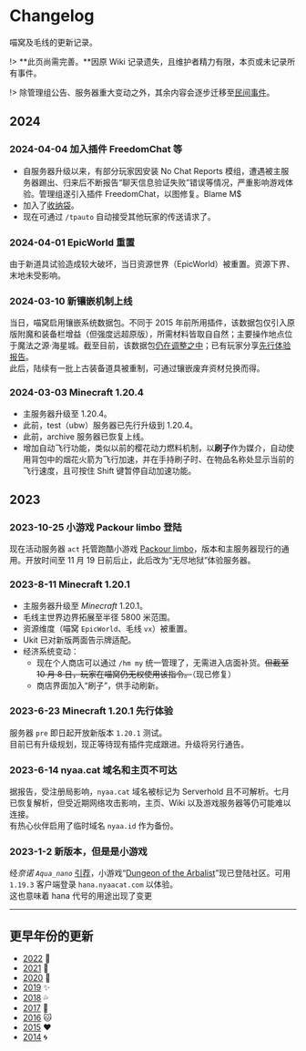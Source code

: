 # Changelog

喵窝及毛线的更新记录。

!> **此页尚需完善。**因原 Wiki 记录遗失，且维护者精力有限，本页或未记录所有事件。

!> 除管理组公告、服务器重大变动之外，其余内容会逐步迁移至[民间事件](changelogs/unofficial-events.md)。

## 2024

### 2024-04-04 加入插件 FreedomChat 等

- 自服务器升级以来，有部分玩家因安装 No Chat Reports 模组，遭遇被主服务器踢出、归来后不断报告“聊天信息验证失败”错误等情况，严重影响游戏体验。管理组遂引入插件 FreedomChat，以图修复。<span class="nw-spoiler">Blame M$</span>
- 加入了[收纳袋](https://zh.minecraft.wiki/w/%E6%94%B6%E7%BA%B3%E8%A2%8B)。
- 现在可通过 `/tpauto` 自动接受其他玩家的传送请求了。

### 2024-04-01 EpicWorld 重置

由于新道具试验造成较大破坏，当日资源世界（EpicWorld）被重置。资源下界、末地未受影响。

### 2024-03-10 新镶嵌机制上线

当日，喵窝启用镶嵌系统数据包。不同于 2015 年前所用插件，该数据包仅引入原版附魔和装备栏增益（但强度远超原版），所需材料皆取自自然；主要操作地点位于魔法之源·海星城。截至目前，该数据包[仍在调整之中](https://github.com/Acappellia/NyaaGems/)；已有玩家分享[先行体验报告](https://community.craft.moe/d/4837)。  
此后，陆续有一批上古装备道具被重制，可通过镶嵌废弃资材兑换而得。

### 2024-03-03 Minecraft 1.20.4

- 主服务器升级至 1.20.4。
- 此前，test（ubw）服务器已先行升级到 1.20.4。
- 此前，archive 服务器已恢复上线。
- 增加自动飞行功能，类似以前的樱花动力燃料机制，以**刷子**作为媒介，自动使用背包中的烟花火箭为飞行加速，并在手持刷子时、在物品名称处显示当前的飞行速度，且可按住 Shift 键暂停自动加速功能。

## 2023

### 2023-10-25 小游戏 Packour limbo 登陆

现在活动服务器 `act` 托管跑酷小游戏 [Packour limbo](https://www.planetminecraft.com/project/parkour-limbo-1-19-2/)，版本和主服务器现行的通用。开放时间至 11 月 19 日前后止，此后改为“无尽地狱”体验服务器。

### 2023-8-11 Minecraft 1.20.1

- 主服务器升级至 *Minecraft* 1.20.1。
- 毛线主世界边界拓展至半径 5800 米范围。
- 资源维度（喵窝 `EpicWorld`、毛线 `vx`）被重置。
- Ukit 已对新版两面告示牌适配。
- 经济系统变动：
  + 现在个人商店可以通过 `/hm my` 统一管理了，无需进入店面补货。~~但截至 10 月 8 日，玩家在喵窝仍无权使用该指令。~~（现已修复）
  + 商店界面加入“刷子”，供手动刷新。

### 2023-6-23 Minecraft 1.20.1 先行体验

服务器 `pre` 即日起开放新版本 `1.20.1` 测试。  
目前已有升级规划，现正等待现有插件完成跟进。升级将另行通告。

### 2023-6-14 nyaa.cat 域名和主页不可达

据报告，受注册局影响，`nyaa.cat` 域名被标记为 Serverhold 且不可解析。七月已恢复解析，但受近期网络攻击影响，主页、Wiki 以及游戏服务器等仍可能难以连接。\
有热心伙伴启用了临时域名 `nyaa.id` 作为备份。

### 2023-1-2 新版本，但是是小游戏

经*奈诺 `Aqua_nano`* [引荐](https://community.craft.moe/d/3501)，小游戏“[Dungeon of the Arbalist](https://www.planetminecraft.com/project/dungeon-of-the-arbalist-dungeon-crawler-zombies-game-1-50-players-realms-map-1-17-1-by-command-realm/)”现已登陆社区。可用 `1.19.3` 客户端登录 `hana.nyaacat.com` 以体验。  
<span class="nw-spoiler">这也意味着 hana 代号的用途出现了变更</span>


- - -

## 更早年份的更新

* [2022](changelogs/2021.md) :blossom:
* [2021](changelogs/2021.md) :balloon:
* [2020](changelogs/2020.md) :butterfly:
* [2019](changelogs/2019.md) :sparkles:
* [2018](changelogs/2018.md) :sweat_drops:
* [2017](changelogs/2017.md) :rainbow:
* [2016](changelogs/2016.md) :cat:
* [2015](changelogs/2015.md) :heart:
* [2014](changelogs/2014.md) :cyclone:
